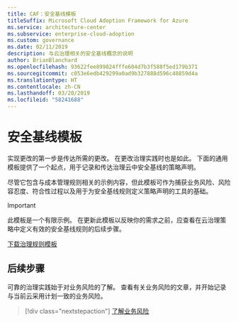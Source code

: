 ```yaml
---
title: CAF：安全基线模板
titleSuffix: Microsoft Cloud Adoption Framework for Azure
ms.service: architecture-center
ms.subservice: enterprise-cloud-adoption
ms.custom: governance
ms.date: 02/11/2019
description: 与云治理相关的安全基线概念的说明
author: BrianBlanchard
ms.openlocfilehash: 93622fee899824fffe604d7b3f588f5ed179b371
ms.sourcegitcommit: c053e6edb429299a0ad9b327888d596c48859d4a
ms.translationtype: HT
ms.contentlocale: zh-CN
ms.lasthandoff: 03/20/2019
ms.locfileid: "58241688"
---
```

# <a name="security-baseline-template"></a>安全基线模板

实现更改的第一步是传达所需的更改。 在更改治理实践时也是如此。 下面的通用模板提供了一个起点，用于记录和传达治理云中安全基线的策略声明。

尽管它包含与成本管理规则相关的示例内容，但此模板可作为捕获业务风险、风险容忍度、符合性过程以及用于为安全基线规则定义策略声明的工具的基础。

> [!IMPORTANT]
> 此模板是一个有限示例。 在更新此模板以反映你的需求之前，应查看在云治理策略中定义有效的安全基线规则的后续步骤。

<!-- markdownlint-disable MD033 -->

 <a href="https://archcenter.blob.core.windows.net/cdn/fusion/governance/Governance Discipline Template.docx">下载治理规则模板</a>

<!-- markdownlint-enable MD033 -->

## <a name="next-steps"></a>后续步骤

可靠的治理实践始于对业务风险的了解。 查看有关业务风险的文章，并开始记录与当前云采用计划一致的业务风险。

> [!div class="nextstepaction"]
> [了解业务风险](./business-risks.md)
